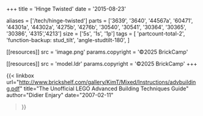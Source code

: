 +++
title = 'Hinge Twisted'
date  = '2015-08-23'

aliases = ['/tech/hinge-twisted']
parts = ['3639', '3640', '44567a', '60471', '44301a', '44302a', '4275b', '4276b', '30540', '30541', '30364', '30365', '30386', '4315','4213']
size  = ['5s', '1s', '1p']
tags  = [
  'partcount-total-2',
  'function-backup: stud_tilt',
  'angle-studtilt-180',
]

[[resources]]
src              = 'image.png'
params.copyright = '©2025 BrickCamp'

[[resources]]
src              = 'model.ldr'
params.copyright = '©2025 BrickCamp'
+++

{{< linkbox
    url="http://www.brickshelf.com/gallery/KimT/Mixed/Instructions/advbuilding.pdf"
    title="The Unofficial LEGO Advanced Building Techniques Guide"
    author="Didier Enjary"
    date="2007-02-11"
>}}

